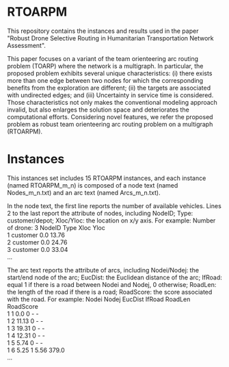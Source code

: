 # RTOARPM
This repository contains the instances and results used in the paper "Robust Drone Selective Routing in Humanitarian Transportation Network Assessment".

This paper focuses on a variant of the team orienteering arc routing problem (TOARP) where the network is a multigraph. In particular, the proposed problem exhibits several unique characteristics: (i) there exists more than one edge between two nodes for which the corresponding benefits from the exploration are different; (ii) the targets are associated with undirected edges; and (iii) Uncertainty in service time is considered. Those characteristics not only makes the conventional modeling approach invalid, but also enlarges the solution space and deteriorates the computational efforts. Considering novel features, we refer the proposed problem as robust team orienteering arc routing problem on a multigraph (RTOARPM).

# Instances
This instances set includes 15 RTOARPM instances, and each instance (named RTOARPM_m_n) is composed of a node text (named Nodes_m_n.txt) and an arc text (named Arcs_m_n.txt). 

In the node text, the first line reports the number of available vehicles. Lines 2 to the last report the attribute of nodes, including 
NodeID; 
Type: customer/depot; 
Xloc/Yloc: the location on x/y axis. 
For example: 
Number of drone:  3
NodeID   Type   Xloc   Yloc  
1   customer   0.0   13.76  
2   customer   0.0   24.76  
3   customer   0.0   33.04  
...

The arc text reports the attribute of arcs, including
Nodei/Nodej: the start/end node of the arc;
EucDist: the Euclidean distance of the arc;
IfRoad: equal 1 if there is a road between Nodei and Nodej, 0 otherwise;
RoadLen: the length of the road if there is a road;
RoadScore: the score associated with the road.
For example:
Nodei   Nodej   EucDist   IfRoad   RoadLen   RoadScore  
1   1   0.0   0   -   -  
1   2   11.13   0   -   -  
1   3   19.31   0   -   -  
1   4   12.31   0   -   -  
1   5   5.74   0   -   -  
1   6   5.25   1   5.56   379.0  
...

